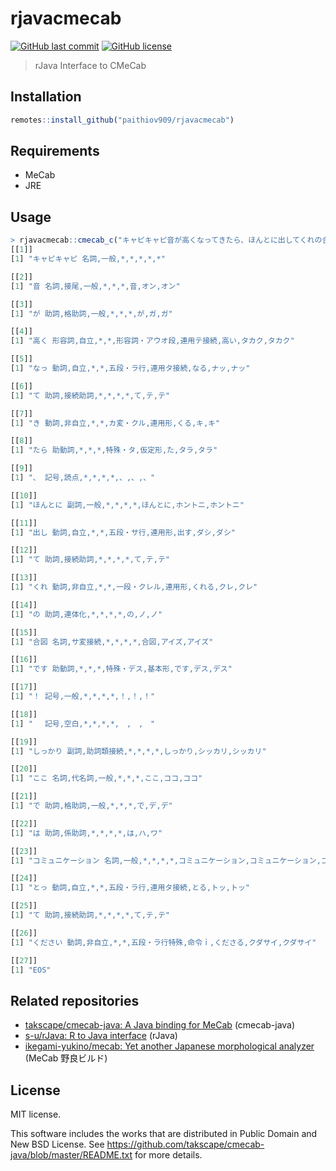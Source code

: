 # rjavacmecab

[![GitHub last commit](https://img.shields.io/github/last-commit/paithiov909/rjavacmecab)](#) [![GitHub license](https://img.shields.io/github/license/paithiov909/rjavacmecab)](https://github.com/paithiov909/rjavacmecab/blob/master/LICENSE)

> rJava Interface to CMeCab

## Installation

```R
remotes::install_github("paithiov909/rjavacmecab")
```

## Requirements

- MeCab
- JRE

## Usage

```R
> rjavacmecab::cmecab_c("キャピキャピ音が高くなってきたら、ほんとに出してくれの合図です！　しっかりここではコミュニケーションとってください")
[[1]]
[1] "キャピキャピ 名詞,一般,*,*,*,*,*"

[[2]]
[1] "音 名詞,接尾,一般,*,*,*,音,オン,オン"

[[3]]
[1] "が 助詞,格助詞,一般,*,*,*,が,ガ,ガ"

[[4]]
[1] "高く 形容詞,自立,*,*,形容詞・アウオ段,連用テ接続,高い,タカク,タカク"

[[5]]
[1] "なっ 動詞,自立,*,*,五段・ラ行,連用タ接続,なる,ナッ,ナッ"

[[6]]
[1] "て 助詞,接続助詞,*,*,*,*,て,テ,テ"

[[7]]
[1] "き 動詞,非自立,*,*,カ変・クル,連用形,くる,キ,キ"

[[8]]
[1] "たら 助動詞,*,*,*,特殊・タ,仮定形,た,タラ,タラ"

[[9]]
[1] "、 記号,読点,*,*,*,*,、,、,、"

[[10]]
[1] "ほんとに 副詞,一般,*,*,*,*,ほんとに,ホントニ,ホントニ"

[[11]]
[1] "出し 動詞,自立,*,*,五段・サ行,連用形,出す,ダシ,ダシ"

[[12]]
[1] "て 助詞,接続助詞,*,*,*,*,て,テ,テ"

[[13]]
[1] "くれ 動詞,非自立,*,*,一段・クレル,連用形,くれる,クレ,クレ"

[[14]]
[1] "の 助詞,連体化,*,*,*,*,の,ノ,ノ"

[[15]]
[1] "合図 名詞,サ変接続,*,*,*,*,合図,アイズ,アイズ"

[[16]]
[1] "です 助動詞,*,*,*,特殊・デス,基本形,です,デス,デス"

[[17]]
[1] "！ 記号,一般,*,*,*,*,！,！,！"

[[18]]
[1] "　 記号,空白,*,*,*,*,　,　,　"

[[19]]
[1] "しっかり 副詞,助詞類接続,*,*,*,*,しっかり,シッカリ,シッカリ"

[[20]]
[1] "ここ 名詞,代名詞,一般,*,*,*,ここ,ココ,ココ"

[[21]]
[1] "で 助詞,格助詞,一般,*,*,*,で,デ,デ"

[[22]]
[1] "は 助詞,係助詞,*,*,*,*,は,ハ,ワ"

[[23]]
[1] "コミュニケーション 名詞,一般,*,*,*,*,コミュニケーション,コミュニケーション,コミュニケーション"

[[24]]
[1] "とっ 動詞,自立,*,*,五段・ラ行,連用タ接続,とる,トッ,トッ"

[[25]]
[1] "て 助詞,接続助詞,*,*,*,*,て,テ,テ"

[[26]]
[1] "ください 動詞,非自立,*,*,五段・ラ行特殊,命令ｉ,くださる,クダサイ,クダサイ"

[[27]]
[1] "EOS"
```

## Related repositories

- [takscape/cmecab-java: A Java binding for MeCab](https://github.com/takscape/cmecab-java) (cmecab-java)
- [s-u/rJava: R to Java interface](https://github.com/s-u/rJava) (rJava)
- [ikegami-yukino/mecab: Yet another Japanese morphological analyzer](https://github.com/ikegami-yukino/mecab) (MeCab 野良ビルド)

## License

MIT license. 

This software includes the works that are distributed in Public Domain and New BSD License. See https://github.com/takscape/cmecab-java/blob/master/README.txt for more details. 

